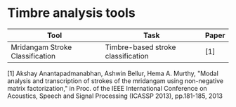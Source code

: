 # Timbre analysis tools

| **Tool**                        | **Task**                              | **Paper** |
|---------------------------------|---------------------------------------|-----------|
| Mridangam Stroke Classification | Timbre-based stroke classification    | [1]       |

[1] Akshay Anantapadmanabhan, Ashwin Bellur, Hema A. Murthy, "Modal analysis and transcription of strokes of the mridangam using non-negative matrix factorization," in Proc. of the IEEE International Conference on Acoustics, Speech and Signal Processing (ICASSP 2013), pp.181-185, 2013
